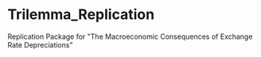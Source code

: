 # Trilemma_Replication
Replication Package for "The Macroeconomic Consequences of Exchange Rate Depreciations"
